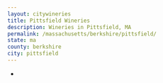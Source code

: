 ```yaml
---
layout: citywineries
title: Pittsfield Wineries
description: Wineries in Pittsfield, MA
permalink: /massachusetts/berkshire/pittsfield/
state: ma
county: berkshire
city: pittsfield
---
```

-
